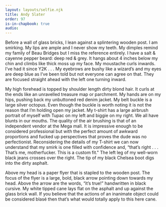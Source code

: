 ```yaml
---
layout: layouts/selfie.njk
title: Andy Slater
order: 97
is-in-chapbook: true
audio:
---
```


Before a wall of glass bricks, I lean against a splintering wooden post. I am smirking. My lips are ample and I never show my teeth. My dimples remind my family of Beau Bridges but I miss the reference entirely. I have a salt & cayenne pepper beard: deep red & grey. It hangs about 4 inches below my chin and climbs like thick moss up my face. My moustache curls inwards. I’ve had it since Y2K . . . My eyebrows are bushy like a wizard’s and my eyes are deep blue as I’ve been told but not everyone can agree on that. They are focused straight ahead with the left one turning inward.

My high forehead is topped by shoulder length dirty blond hair. It curls at the ends like an unravelled treasure map or parchment. My hands are on my hips, pushing back my unbuttoned red denim jacket. My belt buckle is a large silver octopus. Even though the buckle is worth noting it is not the reason that I’m holding open my jacket. My t-shirt has a large airbrush portrait of myself with Tupac on my left and biggie on my right. We all have blunts in our mouths. The quality of the air brushing is that of an independent vendor at the Mega mall. It is impressive enough to be considered professional but with the perfect amount of awkward proportions and fucked up perspectives that proves the dude was no perfectionist. Reconsidering the details of my T-shirt we can now understand that my smirk is one filled with confidence and, “that’s right . . . That’s me, motherfucker. This is a custom fit." The left leg of my well-worn black jeans crosses over the right. The tip of my black Chelsea boot digs into the dirty asphalt.

Above my head is a paper flyer that is stapled to the wooden post. The focus of the flyer is a large, bold, black arrow pointing down towards my head. Above the arrow are the words, “it’s true!” handwritten in black cursive. My white tipped cane lays flat on the asphalt and up against the glass brick wall. If you believe that the actions of an inanimate object could be considered blasé then that’s what would totally apply to this here cane.
